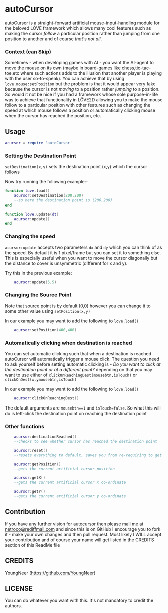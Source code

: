 # autoCursor

autoCursor is a straight-forward artificial mouse-input-handling module for the beloved LÖVE framework which allows many cool features such as making the cursor _follow_ a particular position rather than jumping from one position to another and of course *that's not all*.

### Context (can Skip)

Sometimes - when developing games with AI - you want the AI-agent to move the mouse on its own (maybe in board-games like chess,tic-tac-toe,etc where such actions adds to the illusion that another player is playing with the user so-to-speak).
You can achieve that by using ```love.mouse:setPosition``` but the problem is that it would appear very fake because the cursor is not _moving_ to a position rather _jumping_ to a position. So would it not be nice if you had a framework whose sole purpose-in-life was to achieve that functionality in LÖVE2D allowing you to make the mouse follow to a particular position with other features such as changing the speed at which mouse follows a position or automatically clicking mouse when the cursor has reached the position, etc.

## Usage

```lua
acursor = require 'autoCursor'
```

### Setting the Destination Point

```setDestination(x,y)``` sets the destination point (x,y) which the cursor follows

Now try running the following example:-

```lua
function love.load()
    acursor:setDestination(200,200)
    --so here the destination point is (200,200)
end

function love.update(dt)
    acursor:update()
end
```

### Changing the speed

```acursor:update``` accepts two parameters ```dx``` and ```dy``` which you can think of as the speed. By default it is 1 pixel/frame but you can set it to something else. This is especially useful when you want to move the cursor diagonally but the distance to cover is unsymmetric (different for x and y).

Try this in the previous example:

```lua
    acursor:update(5,5)
```

### Changing the Source Point

Note that source point is by default (0,0) however you can change it to some other value using ```setPosition(x,y)```

In our example you may want to add the following to ```love.load()```
```lua
    acursor:setPosition(400,400)
```

### Automatically clicking when destination is reached

You can set automatic clicking such that when a destination is reached autoCursor will automatically trigger a mouse click. The question you need to ask yourself before setting automatic clicking is - *Do you want to click at the destination point or at a different point?* depending on that you may want to use either of ```clickOnReachingDest(mousebtn,isTouch)``` or ```clickOnDest(x,ymousebtn,isTouch) ```

In our example you may want to add the following to ```love.load()```
```lua
    acursor:clickOnReachingDest()
```
The default arguments are ```mousebtn==1``` and ```isTouch=false```. So what this will do is left-click the destination point on reaching the destination point

### Other functions

```lua
    acursor:destinationReached()
	--checks to see whether cursor has reached the destination point 

	acursor:reset()
	--resets everything to default, saves you from re-requiring to get default values

	acursor:getPosition()
	--gets the current artificial cursor position

	acursor:getX()
	--gets the current artificial cursor x co-ordinate

	acursor:getY()
	--gets the current artificial cursor y co-ordinate
```


## Contribution

If you have any further vision for autocursor then please mail me at netroco@rediffmail.com and since this is on GitHub I encourage you to fork it - make your own changes and then pull request. Most likely I WILL accept your contribution and of course your name will get listed in the CREDITS section of this ReadMe file

## CREDITS

YoungNeer (https://github.com/YoungNeer)

## LICENSE

You can do whatever you want with this. It's not mandatory to credit the authors.
